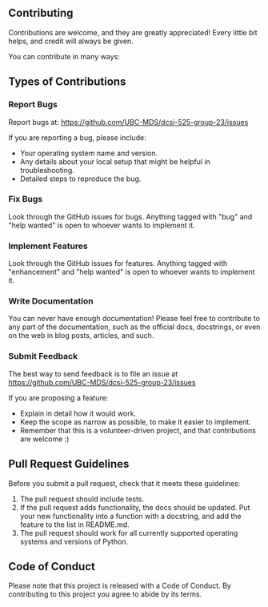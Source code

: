 ## Contributing

Contributions are welcome, and they are greatly appreciated! Every little bit helps, and credit will always be given.

You can contribute in many ways:

## Types of Contributions

### Report Bugs

Report bugs at: https://github.com/UBC-MDS/dcsi-525-group-23/issues

If you are reporting a bug, please include:

* Your operating system name and version.
* Any details about your local setup that might be helpful in troubleshooting.
* Detailed steps to reproduce the bug.

### Fix Bugs

Look through the GitHub issues for bugs. Anything tagged with "bug" and "help
wanted" is open to whoever wants to implement it.

### Implement Features

Look through the GitHub issues for features. Anything tagged with "enhancement"
and "help wanted" is open to whoever wants to implement it.

### Write Documentation

You can never have enough documentation! Please feel free to contribute to any
part of the documentation, such as the official docs, docstrings, or even 
on the web in blog posts, articles, and such.

### Submit Feedback

The best way to send feedback is to file an issue at https://github.com/UBC-MDS/dcsi-525-group-23/issues

If you are proposing a feature:

* Explain in detail how it would work.
* Keep the scope as narrow as possible, to make it easier to implement.
* Remember that this is a volunteer-driven project, and that contributions are welcome :)

## Pull Request Guidelines


Before you submit a pull request, check that it meets these guidelines:

1. The pull request should include tests.
2. If the pull request adds functionality, the docs should be updated. Put your new functionality into a function with a docstring, and add the feature to the list in README.md.
3. The pull request should work for all currently supported operating systems and versions of Python.


## Code of Conduct

Please note that this project is released with a 
Code of Conduct. By contributing to this project you agree to abide by its terms.
